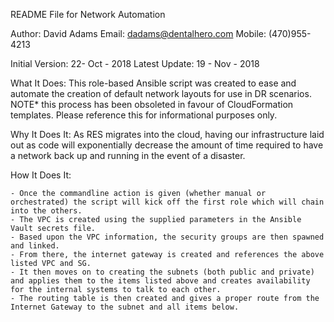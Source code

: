 README File for Network Automation

Author: David Adams
Email: dadams@dentalhero.com
Mobile: (470)955-4213

Initial Version: 22- Oct - 2018
Latest Update: 19 - Nov - 2018

What It Does:
	This role-based Ansible script was created to ease and automate the creation of default network layouts for use in DR scenarios. NOTE* this process has been obsoleted in favour of CloudFormation templates. Please reference this for informational purposes only. 
	
Why It Does It: 
	As RES migrates into the cloud, having our infrastructure laid out as code will exponentially decrease the amount of time required to have a network back up and running in the event of a disaster. 
	
How It Does It:

	- Once the commandline action is given (whether manual or orchestrated) the script will kick off the first role which will chain into the others. 
	- The VPC is created using the supplied parameters in the Ansible Vault secrets file. 
	- Based upon the VPC information, the security groups are then spawned and linked. 
	- From there, the internet gateway is created and references the above listed VPC and SG.
	- It then moves on to creating the subnets (both public and private) and applies them to the items listed above and creates availability for the internal systems to talk to each other. 
	- The routing table is then created and gives a proper route from the Internet Gateway to the subnet and all items below. 

